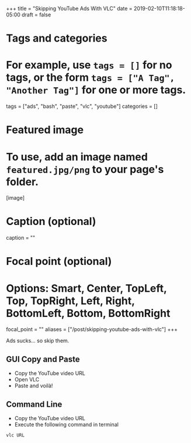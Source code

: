 +++
title = "Skipping YouTube Ads With VLC"
date = 2019-02-10T11:18:18-05:00
draft = false

# Tags and categories
# For example, use `tags = []` for no tags, or the form `tags = ["A Tag", "Another Tag"]` for one or more tags.
tags = ["ads", "bash", "paste", "vlc", "youtube"]
categories = []

# Featured image
# To use, add an image named `featured.jpg/png` to your page's folder.
[image]
  # Caption (optional)
  caption = ""

  # Focal point (optional)
  # Options: Smart, Center, TopLeft, Top, TopRight, Left, Right, BottomLeft, Bottom, BottomRight
  focal_point = ""
aliases = ["/post/skipping-youtube-ads-with-vlc"]
+++

Ads sucks... so skip them.

<!--more-->

## GUI Copy and Paste

- Copy the YouTube video URL
- Open VLC
- Paste and voilà!

## Command Line

- Copy the YouTube video URL
- Execute the following command in terminal

```bash
vlc URL
```
